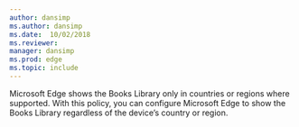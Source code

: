 ```yaml
---
author: dansimp
ms.author: dansimp
ms.date:  10/02/2018
ms.reviewer: 
manager: dansimp
ms.prod: edge
ms.topic: include
---
```


Microsoft Edge shows the Books Library only in countries or regions where supported. With this policy, you can configure Microsoft Edge to show the Books Library regardless of the device’s country or region.
